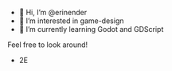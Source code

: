 - 👋 Hi, I’m @erinender
- 👀 I’m interested in game-design
- 🌱 I’m currently learning Godot and GDScript

Feel free to look around!
- 2E
